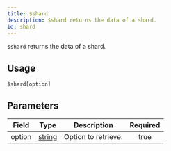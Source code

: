 ```yaml
---
title: $shard
description: $shard returns the data of a shard.
id: shard
---
```


`$shard` returns the data of a shard.

## Usage

```aoi
$shard[option]
```

## Parameters

| Field  | Type                                                                                              | Description         | Required |
| ------ | ------------------------------------------------------------------------------------------------- | ------------------- | :------: |
| option | [string](https://developer.mozilla.org/en-US/docs/Web/JavaScript/Reference/Global_Objects/String) | Option to retrieve. |   true   |

